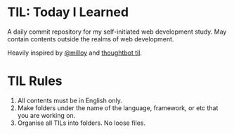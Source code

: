 # TIL: Today I Learned

A daily commit repository for my self-initiated web development study. May contain contents outside the realms of web development. 

Heavily inspired by <a href="https://github.com/milooy/TIL">@milloy</a> and <a href="https://github.com/thoughtbot/til">thoughtbot til</a>.

<h1>TIL Rules</h1>

<ol>
  <li>All contents must be in English only.</li>
  <li>Make folders under the name of the language, framework, or etc that you are working on.</li>
  <li>Organise all TILs into folders. No loose files.</li>
</ol>
